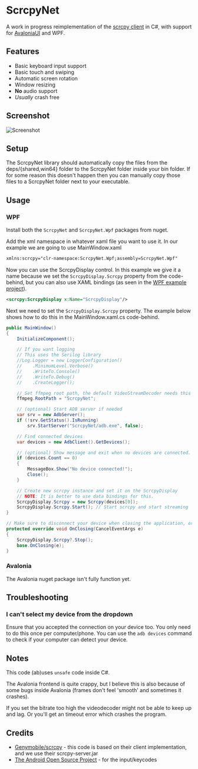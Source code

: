 # ScrcpyNet

A work in progress reimplementation of the [scrcpy client](https://github.com/Genymobile/scrcpy/tree/master/app) in C#, with support for [AvaloniaUI](https://avaloniaui.net) and WPF.

## Features

- Basic keyboard input support
- Basic touch and swiping
- Automatic screen rotation
- Window resizing
- **No** audio support
- _Usually_ crash free

## Screenshot

![Screenshot](https://i.imgur.com/yGTl9Vy.png)

## Setup

The ScrcpyNet library should automatically copy the files from the deps/{shared,win64} folder to the ScrcpyNet folder inside your bin folder.
If for some reason this doesn't happen then you can manually copy those files to a ScrcpyNet folder next to your executable.

## Usage

### WPF

Install both the `ScrcpyNet` and `ScrcpyNet.Wpf` packages from nuget.

Add the xml namespace in whatever xaml file you want to use it. In our example we are going to use MainWindow.xaml

```xml
xmlns:scrcpy="clr-namespace:ScrcpyNet.Wpf;assembly=ScrcpyNet.Wpf"
```

Now you can use the ScrcpyDisplay control. In this example we give it a name because we set the `ScrcpyDisplay.Scrcpy` property from the code-behind, but you can also use XAML bindings (as seen in the [WPF example project](https://github.com/Fusion86/ScrcpyNet/tree/master/src/ScrcpyNet.Sample.Wpf)).

```xml
<scrcpy:ScrcpyDisplay x:Name="ScrcpyDisplay"/>
```

Next we need to set the `ScrcpyDisplay.Scrcpy` property. The example below shows how to do this in the MainWindow.xaml.cs code-behind.

```cs
public MainWindow()
{
    InitializeComponent();

    // If you want logging
    // This uses the Serilog library
    //Log.Logger = new LoggerConfiguration()
    //    .MinimumLevel.Verbose()
    //    .WriteTo.Console()
    //    .WriteTo.Debug()
    //    .CreateLogger();

    // Set ffmpeg root path, the default VideoStreamDecoder needs this to be set.
    ffmpeg.RootPath = "ScrcpyNet";

    // (optional) Start ADB server if needed
    var srv = new AdbServer();
    if (!srv.GetStatus().IsRunning)
        srv.StartServer("ScrcpyNet/adb.exe", false);

    // Find connected devices
    var devices = new AdbClient().GetDevices();

    // (optional) Show message and exit when no devices are connected.
    if (devices.Count == 0)
    {
        MessageBox.Show("No device connected!");
        Close();
    }

    // Create new scrcpy instance and set it on the ScrcpyDisplay
    // NOTE: It is better to use data bindings for this.
    ScrcpyDisplay.Scrcpy = new Scrcpy(devices[0]);
    ScrcpyDisplay.Scrcpy.Start(); // Start scrcpy and start streaming
}

// Make sure to disconnect your device when closing the application, or it will hang forever.
protected override void OnClosing(CancelEventArgs e)
{
    ScrcpyDisplay.Scrcpy?.Stop();
    base.OnClosing(e);
}
```

### Avalonia

The Avalonia nuget package isn't fully function yet.

## Troubleshooting

### I can't select my device from the dropdown

Ensure that you accepted the connection on your device too. You only need to do this once per computer/phone. You can use the `adb devices` command to check if your computer can detect your device.

## Notes

This code (ab)uses `unsafe` code inside C#.

The Avalonia frontend is quite crappy, but I believe this is also because of some bugs inside Avalonia (frames don't feel 'smooth' and sometimes it crashes).

If you set the bitrate too high the videodecoder might not be able to keep up and lag. Or you'll get an timeout error which crashes the program.

## Credits

- [Genymobile/scrcpy](https://github.com/Genymobile/scrcpy) - this code is based on their client implementation, and we use their scrcpy-server.jar
- [The Android Open Source Project](https://android.googlesource.com/platform/frameworks/native/+/master/include/android) - for the input/keycodes
